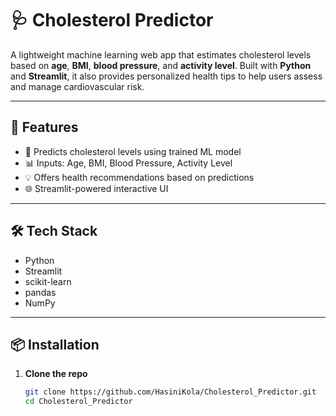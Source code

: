 # 🩺 Cholesterol Predictor

A lightweight machine learning web app that estimates cholesterol levels based on **age**, **BMI**, **blood pressure**, and **activity level**. Built with **Python** and **Streamlit**, it also provides personalized health tips to help users assess and manage cardiovascular risk.

---

## 🚀 Features

- 🧠 Predicts cholesterol levels using trained ML model
- 📊 Inputs: Age, BMI, Blood Pressure, Activity Level
- 💡 Offers health recommendations based on predictions
- 🌐 Streamlit-powered interactive UI

---

## 🛠️ Tech Stack

- Python
- Streamlit
- scikit-learn
- pandas
- NumPy

---

## 📦 Installation

1. **Clone the repo**

   ```bash
   git clone https://github.com/HasiniKola/Cholesterol_Predictor.git
   cd Cholesterol_Predictor

